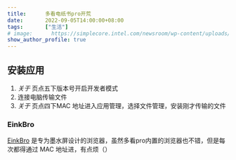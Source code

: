 ```yaml
---
title:      多看电纸书pro开荒
date:       2022-09-05T14:00:00+08:00
tags:       ["生活"]
# image:      https://simplecore.intel.com/newsroom/wp-content/uploads/sites/11/2020/12/oneapi-2x1-1.jpg
show_author_profile: true
---
```


## 安装应用

1. *关于* 页点五下版本号开启开发者模式
2. 连接电脑传输文件
3. *关于* 页点四下MAC 地址进入应用管理，选择文件管理，安装刚才传输的文件

### EinkBro

[EinkBro](https://github.com/plateaukao/einkbro) 是专为墨水屏设计的浏览器，虽然多看pro内置的浏览器也不错，但是每次都得通过 MAC 地址进，有点烦（）
